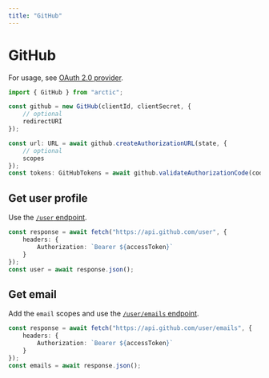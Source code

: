 ```yaml
---
title: "GitHub"
---
```


# GitHub

For usage, see [OAuth 2.0 provider](../oauth2.md).

```ts
import { GitHub } from "arctic";

const github = new GitHub(clientId, clientSecret, {
	// optional
	redirectURI
});
```

```ts
const url: URL = await github.createAuthorizationURL(state, {
	// optional
	scopes
});
const tokens: GitHubTokens = await github.validateAuthorizationCode(code);
```

## Get user profile

Use the [`/user` endpoint](https://docs.github.com/en/rest/users/users?apiVersion=2022-11-28#get-the-authenticated-user).

```ts
const response = await fetch("https://api.github.com/user", {
	headers: {
		Authorization: `Bearer ${accessToken}`
	}
});
const user = await response.json();
```

## Get email

Add the `email` scopes and use the [`/user/emails` endpoint](https://docs.github.com/en/rest/users/emails?apiVersion=2022-11-28#list-email-addresses-for-the-authenticated-user).

```ts
const response = await fetch("https://api.github.com/user/emails", {
	headers: {
		Authorization: `Bearer ${accessToken}`
	}
});
const emails = await response.json();
```
